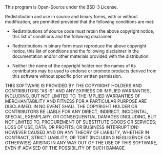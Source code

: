 This program is Open-Source under the BSD-3 License.

Redistribution and use in source and binary forms, with or without modification, are
permitted provided that the following conditions are met:

- Redistributions of source code must retain the above copyright notice, this list of
  conditions and the following disclaimer.

- Redistributions in binary form must reproduce the above copyright notice, this list of
  conditions and the following disclaimer in the documentation and/or other materials
  provided with the distribution.

- Neither the name of the copyright holder nor the names of its contributors may be used
  to endorse or promote products derived from this software without specific prior
  written permission.

THIS SOFTWARE IS PROVIDED BY THE COPYRIGHT HOLDERS AND CONTRIBUTORS "AS IS" AND ANY
EXPRESS OR IMPLIED WARRANTIES, INCLUDING, BUT NOT LIMITED TO, THE IMPLIED WARRANTIES OF
MERCHANTABILITY AND FITNESS FOR A PARTICULAR PURPOSE ARE DISCLAIMED. IN NO EVENT SHALL
THE COPYRIGHT HOLDER OR CONTRIBUTORS BE LIABLE FOR ANY DIRECT, INDIRECT, INCIDENTAL,
SPECIAL, EXEMPLARY, OR CONSEQUENTIAL DAMAGES (INCLUDING, BUT NOT LIMITED TO, PROCUREMENT
OF SUBSTITUTE GOODS OR SERVICES; LOSS OF USE, DATA, OR PROFITS; OR BUSINESS INTERRUPTION)
HOWEVER CAUSED AND ON ANY THEORY OF LIABILITY, WHETHER IN CONTRACT, STRICT LIABILITY, OR
TORT (INCLUDING NEGLIGENCE OR OTHERWISE) ARISING IN ANY WAY OUT OF THE USE OF THIS
SOFTWARE, EVEN IF ADVISED OF THE POSSIBILITY OF SUCH DAMAGE.